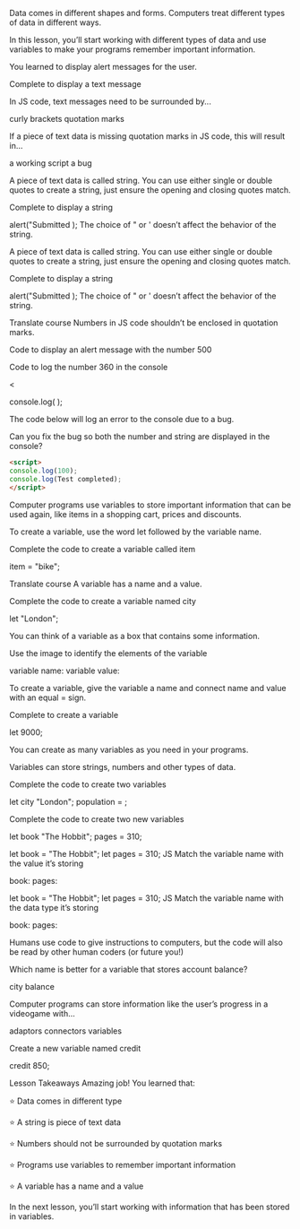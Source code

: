 Data comes in different shapes and forms. Computers treat different types of data in different ways.

In this lesson, you’ll start working with different types of data and use variables to make your programs remember important information.

You learned to display alert messages for the user.

Complete to display a text message

<script>
(
);
</script>

In JS code, text messages need to be surrounded by...

curly brackets
quotation marks

If a piece of text data is missing quotation marks in JS code, this will result in…

a working script
a bug

A piece of text data is called string. You can use either single or double quotes to create a string, just ensure the opening and closing quotes match.

Complete to display a string

alert("Submitted
);
The choice of " or ' doesn’t affect the behavior of the string.

A piece of text data is called string. You can use either single or double quotes to create a string, just ensure the opening and closing quotes match.

Complete to display a string

alert("Submitted
);
The choice of " or ' doesn’t affect the behavior of the string.


Translate course
Numbers in JS code shouldn’t be enclosed in quotation marks.

Code to display an alert message with the number 500

<script>
alert
;
</script>

Code to log the number 360 in the console

<
>
console.log(
);
</script>

The code below will log an error to the console due to a bug.

Can you fix the bug so both the number and string are displayed in the console?

```html
<script>
console.log(100);
console.log(Test completed);
</script>
```


Computer programs use variables to store important information  that can be used again, like items in a shopping cart, prices and discounts.

 

To create a variable, use the word let followed by the variable name.

Complete the code to create a variable called item

item = "bike";


Translate course
A variable has a name and a value.

Complete the code to create a variable named city

let
"London";

You can think of a variable as a box that contains some information.

Use the image to identify the elements of the variable

variable name:
variable value:

To create a variable, give the variable a name and connect name and value with an equal = sign.

Complete to create a variable

let
9000;

You can create as many variables as you need in your programs.

 

Variables can store strings, numbers and other types of data.

Complete the code to create two variables

let city
"London";
population =
;


Complete the code to create two new variables

let book
"The Hobbit";
pages = 310;

let book = "The Hobbit";
let pages = 310;
JS
Match the variable name with the value it’s storing

book:
pages:


let book = "The Hobbit";
let pages = 310;
JS
Match the variable name with the data type it’s storing

book:
pages:


Humans use code to give instructions to computers, but the code will also be read by other human coders (or future you!)

Which name is better for a variable that stores account balance?

city
balance

Computer programs can store information like the user’s progress in a videogame with…

adaptors
connectors
variables

Create a new variable named credit

 credit 
 850;

 Lesson Takeaways
Amazing job! You learned that:

 

⭐ Data comes in different type

⭐ A string is piece of text data

⭐ Numbers should not be surrounded by quotation marks

⭐ Programs use variables to remember important information

⭐ A variable has a name and a value

In the next lesson, you’ll start working with information that has been stored in variables.